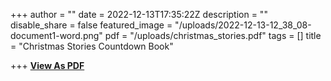 +++
author = ""
date = 2022-12-13T17:35:22Z
description = ""
disable_share = false
featured_image = "/uploads/2022-12-13-12_38_08-document1-word.png"
pdf = "/uploads/christmas_stories.pdf"
tags = []
title = "Christmas Stories Countdown Book"

+++
[**View As PDF**](/uploads/christmas_stories.pdf)